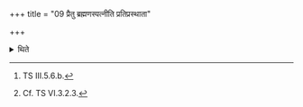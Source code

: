 +++
title = "09 प्रैतु ब्रह्मणस्पत्नीति प्रतिप्रस्थाता"

+++

<details><summary>थिते</summary>

9. With praitu brahmaṇaspatnī...[^1] the Pratiprasthātr̥ brings the wife of the sacrificer.[^2]  

[^1]: TS III.5.6.b.  

[^2]: Cf. TS VI.3.2.3.  
</details>
